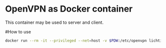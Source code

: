 # OpenVPN as Docker container
This container may be used to server and client.

#How to use
```bash
docker run --rm -it --privileged --net=host -v $PDW:/etc/openvpn lichti/openvpn openvpn --config myvpn.conf
```
